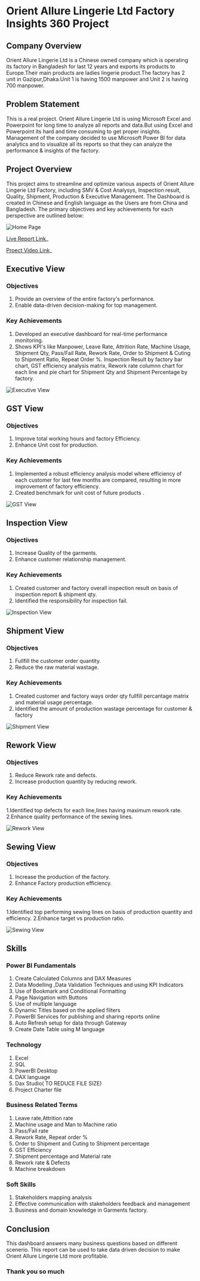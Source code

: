 # Orient Allure Lingerie Ltd Factory Insights 360 Project

## Company Overview
Orient Allure Lingerie Ltd is a Chinese owned company which is operating its factory in Bangladesh for last 12 years and exports its products to Europe.Their main products are ladies lingerie product.The factory has 2 unit in Gazipur,Dhaka.Unit 1 is having 1500 manpower and Unit 2 is having 700 manpower.

## Problem Statement
This is a real project. Orient Allure Lingerie Ltd is using Microsoft Excel and Powerpoint for long time to analyze all reports and data.But using Excel and Powerpoint its hard and time consuming to get proper insights. Management of the company decided to use Microsoft Power BI for data analytics and to visualize all its reports so that they can analyze the performance & insights of the factory.

## Project Overview
This project aims to streamline and optimize various aspects of Orient Allure Lingerie Ltd Factory, including SMV & Cost Analysys, Inspection result, Quality, Shipment, Production & Executive Management. The Dashboard is created in Chinese and English language as the Users are from China and Bangladesh. The primary objectives and key achievements for each perspective are outlined below:

![Home Page](https://github.com/alisyedakkas/Factory-Insights-360/blob/main/Media/Dashboard%20Photos/Home%20Page.png)


[Live Report Link](https://app.powerbi.com/view?r=eyJrIjoiYjA0ZTc5YzItM2M3Mi00Y2IwLWI4OTktMWE2MjBmYjI3NDk3IiwidCI6ImM2ZTU0OWIzLTVmNDUtNDAzMi1hYWU5LWQ0MjQ0ZGM1YjJjNCJ9)_

[Proect Video Link](https://www.youtube.com/embed/7VPdxJDEAcM?si=6-DBfMA-_WKU0o_R)_


## Executive View
### Objectives
1. Provide an overview of the entire factory's performance.
2. Enable data-driven decision-making for top management.
### Key Achievements
1. Developed an executive dashboard for real-time performance monitoring.
2. Shows KPI's like Manpower, Leave Rate, Attrition Rate, Machine Usage, Shipment Qty, Pass/Fail Rate, Rework Rate, Order to Shipment & Cuting to Shipment Ratio, Repeat Order %. Inspection Result by factory bar chart, GST efficiency analysis matrix, Rework rate columnn chart for each line and pie chart for Shipment Qty and Shipment Percentage by factory.

![Executive View](https://github.com/alisyedakkas/Factory-Insights-360/blob/main/Media/Dashboard%20Photos/Executive%20View.png)


## GST View
### Objectives
1. Improve total working hours and factory Efficiency.
2. Enhance Unit cost for production.
### Key Achievements
1. Implemented a robust efficiency analysis model where efficiency of each customer for last few months are compared, resulting in more improvement of factory efficiency.
2. Created benchmark for unit cost of future products .
   
![GST View](https://github.com/alisyedakkas/Factory-Insights-360/blob/main/Media/Dashboard%20Photos/GST%20View.png)

## Inspection View
### Objectives
1. Increase Quality of the garments.
2. Enhance customer relationship management.
### Key Achievements
1. Created customer and factory overall inspection result on basis of inspection report & shipment qty.
2. Identified the responsibility for inspection fail.

![Inspection View](https://github.com/alisyedakkas/Factory-Insights-360/blob/main/Media/Dashboard%20Photos/Inspection%20View.png)

## Shipment View
### Objectives
1. Fullfill the customer order quantity.
2. Reduce the raw material wastage.
### Key Achievements
1. Created customer and factory ways order qty fullfill percantage matrix and material usage percentage.
2. Identified the amount of production wastage percentage for customer & factory

![Shipment View](https://github.com/alisyedakkas/Factory-Insights-360/blob/main/Media/Dashboard%20Photos/Shipment%20View.png)

## Rework View
### Objectives
1. Reduce Rework rate and defects.
2. Increase production quantity by reducing rework.
### Key Achievements
1.Identified top defects for each line,lines having maximum rework rate.
2.Enhance quality performance of the sewing lines.

![Rework View](https://github.com/alisyedakkas/Factory-Insights-360/blob/main/Media/Dashboard%20Photos/Rework%20View.png)

## Sewing View
### Objectives
1. Increase the production of the factory.
2. Enhance Factory production efficiency.
### Key Achievements
1.Identified top performing sewing lines on basis of production quantity and efficiency.
2.Enhance target vs production ratio.

![Sewing View](https://github.com/alisyedakkas/Factory-Insights-360/blob/main/Media/Dashboard%20Photos/Sewing%20View.png)

## Skills
### Power BI Fundamentals
1. Create Calculated Columns and DAX Measures
2. Data Modelling ,Data Validation Techniques and using KPI Indicators
3. Use of Bookmark and Conditional Formatting
4. Page Navigation with Buttons
5. Use of multiple language
6. Dynamic Titles based on the applied filters
7. PowerBI Services for publishing and sharing reports online
8. Auto Refresh setup for data through Gateway
9. Create Date Table using M language
    
### Technology
1. Excel
2. SQL
3. PowerBI Desktop
4. DAX language
5. Dax Studio( TO REDUCE FILE SIZE)
6. Project Charter file
   
### Business Related Terms
1. Leave rate,Attrition rate
2. Machine usage and Man to Machine ratio
3. Pass/Fail rate
4. Rework Rate, Repeat order %
5. Order to Shipment and Cuting to Shipment percentage
6. GST Efficiency
7. Shipment percentage and Material rate
8. Rework rate & Defects
9. Machine breakdown
### Soft Skills
1. Stakeholders mapping analysis
2. Effective communication with stakeholders feedback and management
3. Business and domain knowledge in Garments factory.
## Conclusion
This dashboard answers many business questions based on different scenerio.
This report can be used to take data driven decision to make Orient Allure Lingerie Ltd more profitable.

### Thank you so much
